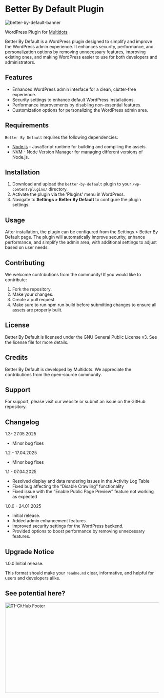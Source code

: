 # Better By Default Plugin
![better-by-default-banner](https://github.com/user-attachments/assets/133b8d8b-adea-483e-bf2b-60ee0d3116d0)

WordPress Plugin for [Multidots](https://www.multidots.com/)

Better By Default is a WordPress plugin designed to simplify and improve the WordPress admin experience. It enhances security, performance, and personalization options by removing unnecessary features, improving existing ones, and making WordPress easier to use for both developers and administrators.

## Features

- Enhanced WordPress admin interface for a clean, clutter-free experience.
- Security settings to enhance default WordPress installations.
- Performance improvements by disabling non-essential features.
- Customization options for personalizing the WordPress admin area.

## Requirements

`Better By Default` requires the following dependencies:

- [Node.js](https://nodejs.org/) - JavaScript runtime for building and compiling the assets.
- [NVM](https://wptraining.md10x.com/lessons/install-nvm/) - Node Version Manager for managing different versions of Node.js.

## Installation

1. Download and upload the `better-by-default` plugin to your `/wp-content/plugins/` directory.
2. Activate the plugin via the 'Plugins' menu in WordPress.
3. Navigate to **Settings > Better By Default** to configure the plugin settings.

## Usage
After installation, the plugin can be configured from the Settings > Better By Default page. The plugin will automatically improve security, enhance performance, and simplify the admin area, with additional settings to adjust based on user needs.

## Contributing
We welcome contributions from the community! If you would like to contribute:

1. Fork the repository.
2. Make your changes.
3. Create a pull request.
4. Make sure to run npm run build before submitting changes to ensure all assets are properly built.

## License
Better By Default is licensed under the GNU General Public License v3. See the license file for more details.

## Credits
Better By Default is developed by Multidots. We appreciate the contributions from the open-source community.

## Support
For support, please visit our website or submit an issue on the GitHub repository.

## Changelog
1.3- 27.05.2025 
* Minor bug fixes

1.2 - 17.04.2025 
* Minor bug fixes

1.1 - 07.04.2025 
* Resolved display and data rendering issues in the Activity Log Table
* Fixed bug affecting the “Disable Crawling” functionality
* Fixed issue with the “Enable Public Page Preview” feature not working as expected

1.0.0 - 24.01.2025 
* Initial release.
* Added admin enhancement features.
* Improved security settings for the WordPress backend.
* Provided options to boost performance by removing unnecessary features.

## Upgrade Notice
1.0.0 
Initial release.

This format should make your `readme.md` clear, informative, and helpful for users and developers alike.

## See potential here?
<a href="https://www.multidots.com/contact-us/" rel="nofollow"><img width="1692" height="296" alt="01-GitHub Footer" src="https://github.com/user-attachments/assets/6b9d63e7-3990-472d-acb9-5e4e51b446fc" /></a>
